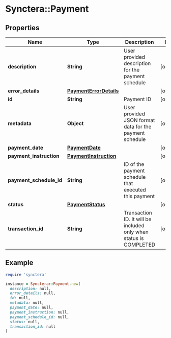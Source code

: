 # Synctera::Payment

## Properties

| Name | Type | Description | Notes |
| ---- | ---- | ----------- | ----- |
| **description** | **String** | User provided description for the payment schedule | [optional] |
| **error_details** | [**PaymentErrorDetails**](PaymentErrorDetails.md) |  | [optional] |
| **id** | **String** | Payment ID | [optional] |
| **metadata** | **Object** | User provided JSON format data for the payment schedule | [optional] |
| **payment_date** | [**PaymentDate**](PaymentDate.md) |  | [optional] |
| **payment_instruction** | [**PaymentInstruction**](PaymentInstruction.md) |  | [optional] |
| **payment_schedule_id** | **String** | ID of the payment schedule that executed this payment | [optional] |
| **status** | [**PaymentStatus**](PaymentStatus.md) |  | [optional] |
| **transaction_id** | **String** | Transaction ID. It will be included only when status is COMPLETED | [optional] |

## Example

```ruby
require 'synctera'

instance = Synctera::Payment.new(
  description: null,
  error_details: null,
  id: null,
  metadata: null,
  payment_date: null,
  payment_instruction: null,
  payment_schedule_id: null,
  status: null,
  transaction_id: null
)
```

